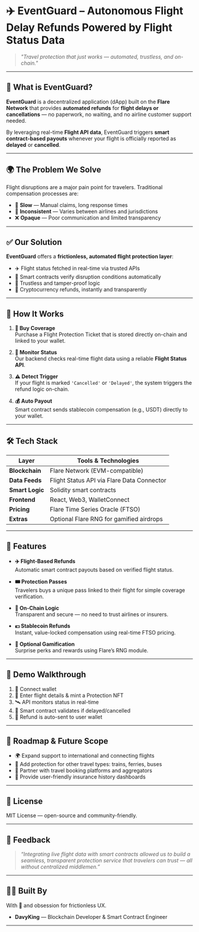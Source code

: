 # ✈️ EventGuard – Autonomous Flight Delay Refunds Powered by Flight Status Data

> _"Travel protection that just works — automated, trustless, and on-chain."_

---

## 🧩 What is EventGuard?

**EventGuard** is a decentralized application (dApp) built on the **Flare Network** that provides **automated refunds** for **flight delays or cancellations** — no paperwork, no waiting, and no airline customer support needed.

By leveraging real-time **Flight API data**, EventGuard triggers **smart contract-based payouts** whenever your flight is officially reported as **delayed** or **cancelled**.

---

## 🌍 The Problem We Solve

Flight disruptions are a major pain point for travelers. Traditional compensation processes are:

- 🐌 **Slow** — Manual claims, long response times
- 🎲 **Inconsistent** — Varies between airlines and jurisdictions
- ❌ **Opaque** — Poor communication and limited transparency

---

## ✅ Our Solution

**EventGuard** offers a **frictionless, automated flight protection layer**:

- ✈️ Flight status fetched in real-time via trusted APIs
- 🤖 Smart contracts verify disruption conditions automatically
- 🔐 Trustless and tamper-proof logic
- 💸 Cryptocurrency refunds, instantly and transparently

---

## 🔧 How It Works

1. **🎫 Buy Coverage**  
   Purchase a Flight Protection Ticket that is stored directly on-chain and linked to your wallet.

2. **📡 Monitor Status**  
   Our backend checks real-time flight data using a reliable **Flight Status API**.

3. **⚠️ Detect Trigger**  
   If your flight is marked `'Cancelled'` or `'Delayed'`, the system triggers the refund logic on-chain.

4. **💰 Auto Payout**  
   Smart contract sends stablecoin compensation (e.g., USDT) directly to your wallet.

---

## 🛠️ Tech Stack

| Layer           | Tools & Technologies                       |
| --------------- | ------------------------------------------ |
| **Blockchain**  | Flare Network (EVM-compatible)             |
| **Data Feeds**  | Flight Status API via Flare Data Connector |
| **Smart Logic** | Solidity smart contracts                   |
| **Frontend**    | React, Web3, WalletConnect                 |
| **Pricing**     | Flare Time Series Oracle (FTSO)            |
| **Extras**      | Optional Flare RNG for gamified airdrops   |

---

## 🌟 Features

- **✈️ Flight-Based Refunds**  
  Automatic smart contract payouts based on verified flight status.

- **🎟️ Protection Passes**  
  Travelers buys a unique pass linked to their flight for simple coverage verification.

- **🔐 On-Chain Logic**  
  Transparent and secure — no need to trust airlines or insurers.

- **💵 Stablecoin Refunds**  
  Instant, value-locked compensation using real-time FTSO pricing.

- **🎁 Optional Gamification**  
  Surprise perks and rewards using Flare’s RNG module.

---

## 🧪 Demo Walkthrough

1. 🔗 Connect wallet
2. 🛫 Enter flight details & mint a Protection NFT
3. 🛰️ API monitors status in real-time
4. 🤖 Smart contract validates if delayed/cancelled
5. 💸 Refund is auto-sent to user wallet

---

## 🔭 Roadmap & Future Scope

- 🌍 Expand support to international and connecting flights
- 🚄 Add protection for other travel types: trains, ferries, buses
- 🤝 Partner with travel booking platforms and aggregators
- 🧾 Provide user-friendly insurance history dashboards

---

## 📜 License

MIT License — open-source and community-friendly.

---

## 💬 Feedback

> _“Integrating live flight data with smart contracts allowed us to build a seamless, transparent protection service that travelers can trust — all without centralized middlemen.”_

---

## 👨‍💻 Built By

With 💙 and obsession for frictionless UX.

- **DavyKing** — Blockchain Developer & Smart Contract Engineer

---
